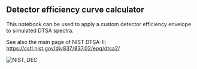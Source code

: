 ## Detector efficiency curve calculator

This notebook can be used to apply a custom detector efficiency envelope to simulated DTSA spectra.

See also the main page of NIST DTSA-II: https://cstl.nist.gov/div837/837.02/epq/dtsa2/

![NIST_DEC](https://github.com/lukmuk/em-stuff/blob/main/DTSA-simulation-detector-efficiency/images/NIST_DEC.PNG)
